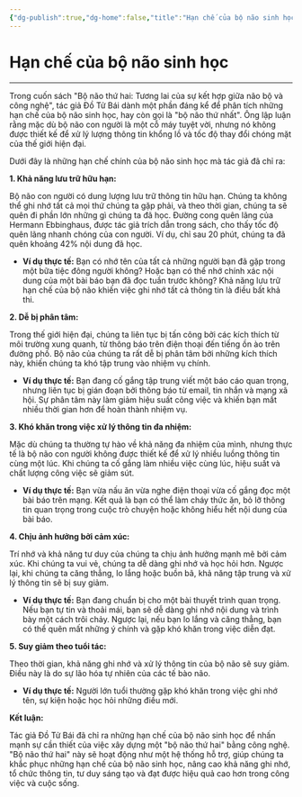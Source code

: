 ```yaml
---
{"dg-publish":true,"dg-home":false,"title":"Hạn chế của bộ não sinh học","date":"2025-01-31","tags":["book","books/bo-nao-thu-hai"],"dg-path":"Books/Bộ Não Thứ Hai - Đồ Tử Bái/Hạn chế của bộ não sinh học.md","permalink":"/books/bo-nao-thu-hai-do-tu-bai/han-che-cua-bo-nao-sinh-hoc/","dgPassFrontmatter":true,"noteIcon":"","updated":"2025-01-31T13:47:15.628+07:00"}
---
```


# Hạn chế của bộ não sinh học
---
Trong cuốn sách "Bộ não thứ hai: Tương lai của sự kết hợp giữa não bộ và công nghệ", tác giả Đồ Tử Bái dành một phần đáng kể để phân tích những hạn chế của bộ não sinh học, hay còn gọi là "bộ não thứ nhất". Ông lập luận rằng mặc dù bộ não con người là một cỗ máy tuyệt vời, nhưng nó không được thiết kế để xử lý lượng thông tin khổng lồ và tốc độ thay đổi chóng mặt của thế giới hiện đại.

Dưới đây là những hạn chế chính của bộ não sinh học mà tác giả đã chỉ ra:

**1. Khả năng lưu trữ hữu hạn:**

Bộ não con người có dung lượng lưu trữ thông tin hữu hạn. Chúng ta không thể ghi nhớ tất cả mọi thứ chúng ta gặp phải, và theo thời gian, chúng ta sẽ quên đi phần lớn những gì chúng ta đã học. Đường cong quên lãng của Hermann Ebbinghaus, được tác giả trích dẫn trong sách, cho thấy tốc độ quên lãng nhanh chóng của con người. Ví dụ, chỉ sau 20 phút, chúng ta đã quên khoảng 42% nội dung đã học.

- **Ví dụ thực tế:** Bạn có nhớ tên của tất cả những người bạn đã gặp trong một bữa tiệc đông người không? Hoặc bạn có thể nhớ chính xác nội dung của một bài báo bạn đã đọc tuần trước không? Khả năng lưu trữ hạn chế của bộ não khiến việc ghi nhớ tất cả thông tin là điều bất khả thi.

**2. Dễ bị phân tâm:**

Trong thế giới hiện đại, chúng ta liên tục bị tấn công bởi các kích thích từ môi trường xung quanh, từ thông báo trên điện thoại đến tiếng ồn ào trên đường phố. Bộ não của chúng ta rất dễ bị phân tâm bởi những kích thích này, khiến chúng ta khó tập trung vào nhiệm vụ chính.

- **Ví dụ thực tế:** Bạn đang cố gắng tập trung viết một báo cáo quan trọng, nhưng liên tục bị gián đoạn bởi thông báo từ email, tin nhắn và mạng xã hội. Sự phân tâm này làm giảm hiệu suất công việc và khiến bạn mất nhiều thời gian hơn để hoàn thành nhiệm vụ.

**3. Khó khăn trong việc xử lý thông tin đa nhiệm:**

Mặc dù chúng ta thường tự hào về khả năng đa nhiệm của mình, nhưng thực tế là bộ não con người không được thiết kế để xử lý nhiều luồng thông tin cùng một lúc. Khi chúng ta cố gắng làm nhiều việc cùng lúc, hiệu suất và chất lượng công việc sẽ giảm sút.

- **Ví dụ thực tế:** Bạn vừa nấu ăn vừa nghe điện thoại vừa cố gắng đọc một bài báo trên mạng. Kết quả là bạn có thể làm cháy thức ăn, bỏ lỡ thông tin quan trọng trong cuộc trò chuyện hoặc không hiểu hết nội dung của bài báo.

**4. Chịu ảnh hưởng bởi cảm xúc:**

Trí nhớ và khả năng tư duy của chúng ta chịu ảnh hưởng mạnh mẽ bởi cảm xúc. Khi chúng ta vui vẻ, chúng ta dễ dàng ghi nhớ và học hỏi hơn. Ngược lại, khi chúng ta căng thẳng, lo lắng hoặc buồn bã, khả năng tập trung và xử lý thông tin sẽ bị suy giảm.

- **Ví dụ thực tế:** Bạn đang chuẩn bị cho một bài thuyết trình quan trọng. Nếu bạn tự tin và thoải mái, bạn sẽ dễ dàng ghi nhớ nội dung và trình bày một cách trôi chảy. Ngược lại, nếu bạn lo lắng và căng thẳng, bạn có thể quên mất những ý chính và gặp khó khăn trong việc diễn đạt.

**5. Suy giảm theo tuổi tác:**

Theo thời gian, khả năng ghi nhớ và xử lý thông tin của bộ não sẽ suy giảm. Điều này là do sự lão hóa tự nhiên của các tế bào não.

- **Ví dụ thực tế:** Người lớn tuổi thường gặp khó khăn trong việc ghi nhớ tên, sự kiện hoặc học hỏi những điều mới.

**Kết luận:**

Tác giả Đồ Tử Bái đã chỉ ra những hạn chế của bộ não sinh học để nhấn mạnh sự cần thiết của việc xây dựng một "bộ não thứ hai" bằng công nghệ. "Bộ não thứ hai" này sẽ hoạt động như một hệ thống hỗ trợ, giúp chúng ta khắc phục những hạn chế của bộ não sinh học, nâng cao khả năng ghi nhớ, tổ chức thông tin, tư duy sáng tạo và đạt được hiệu quả cao hơn trong công việc và cuộc sống.